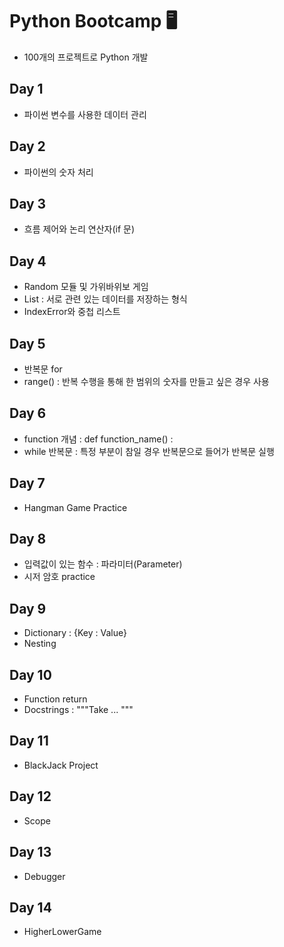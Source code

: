 # Python Bootcamp 🖥️

- 100개의 프로젝트로 Python 개발

## Day 1

- 파이썬 변수를 사용한 데이터 관리

## Day 2

- 파이썬의 숫자 처리

## Day 3

- 흐름 제어와 논리 연산자(if 문)

## Day 4

- Random 모듈 및 가위바위보 게임
- List : 서로 관련 있는 데이터를 저장하는 형식
- IndexError와 중첩 리스트

## Day 5

- 반복문 for
- range() : 반복 수행을 통해 한 범위의 숫자를 만들고 싶은 경우 사용

## Day 6

- function 개념 : def function_name() :
- while 반복문 : 특정 부분이 참일 경우 반복문으로 들어가 반복문 실행

## Day 7

- Hangman Game Practice

## Day 8

- 입력값이 있는 함수 : 파라미터(Parameter)
- 시저 암호 practice

## Day 9

- Dictionary : {Key : Value}
- Nesting

## Day 10

- Function return
- Docstrings : """Take ... """

## Day 11

- BlackJack Project

## Day 12

- Scope

## Day 13

- Debugger

## Day 14

- HigherLowerGame
